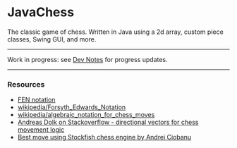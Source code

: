 # JavaChess
 The classic game of chess. Written in Java using a 2d array, custom piece classes, Swing GUI, and more.
- - -
Work in progress: see [Dev Notes](https://github.com/karldamus/JavaChess/blob/main/DEV_NOTES.md) for progress updates.
- - -
### Resources
- [FEN notation](http://kirill-kryukov.com/chess/doc/fen.html)
- [wikipedia/Forsyth_Edwards_Notation](https://en.wikipedia.org/wiki/Forsyth%E2%80%93Edwards_Notation)
- [wikipedia/algebraic_notation_for_chess_moves](https://en.wikipedia.org/wiki/Algebraic_notation_(chess)#Notation_for_moves)
- [Andreas Dolk on Stackoverflow - directional vectors for chess movement logic](https://stackoverflow.com/a/4305445/13280626)
- [Best move using Stockfish chess engine by Andrei Ciobanu](https://www.andreinc.net/2021/04/22/writing-a-universal-chess-interface-client-in-java)